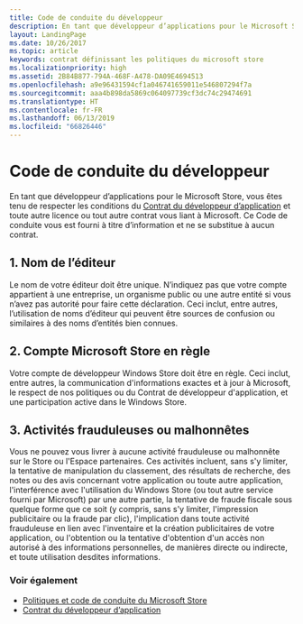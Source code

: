 ```yaml
---
title: Code de conduite du développeur
description: En tant que développeur d’applications pour le Microsoft Store, vous êtes tenu de respecter les conditions du Contrat du développeur d’application et toute autre licence ou tout autre contrat vous liant à Microsoft.
layout: LandingPage
ms.date: 10/26/2017
ms.topic: article
keywords: contrat définissant les politiques du microsoft store
ms.localizationpriority: high
ms.assetid: 2B84B877-794A-468F-A478-DA09E4694513
ms.openlocfilehash: a9e96431594cf1a046741659011e546807294f7a
ms.sourcegitcommit: aaa4b898da5869c064097739cf3dc74c29474691
ms.translationtype: HT
ms.contentlocale: fr-FR
ms.lasthandoff: 06/13/2019
ms.locfileid: "66826446"
---
```

# <a name="developer-code-of-conduct"></a>Code de conduite du développeur

En tant que développeur d’applications pour le Microsoft Store, vous êtes tenu de respecter les conditions du [Contrat du développeur d’application](https://docs.microsoft.com/legal/windows/agreements/app-developer-agreement) et toute autre licence ou tout autre contrat vous liant à Microsoft. Ce Code de conduite vous est fourni à titre d’information et ne se substitue à aucun contrat.


## <a name="1-publisher-name"></a>1. Nom de l’éditeur

Le nom de votre éditeur doit être unique. N’indiquez pas que votre compte appartient à une entreprise, un organisme public ou une autre entité si vous n’avez pas autorité pour faire cette déclaration. Ceci inclut, entre autres, l’utilisation de noms d’éditeur qui peuvent être sources de confusion ou similaires à des noms d’entités bien connues.


## <a name="2-store-account-in-good-standing"></a>2. Compte Microsoft Store en règle

Votre compte de développeur Windows Store doit être en règle. Ceci inclut, entre autres, la communication d'informations exactes et à jour à Microsoft, le respect de nos politiques ou du Contrat de développeur d'application, et une participation active dans le Windows Store.


## <a name="3-fraudulent-or-dishonest-activities"></a>3. Activités frauduleuses ou malhonnêtes

Vous ne pouvez vous livrer à aucune activité frauduleuse ou malhonnête sur le Store ou l'Espace partenaires. Ces activités incluent, sans s'y limiter, la tentative de manipulation du classement, des résultats de recherche, des notes ou des avis concernant votre application ou toute autre application, l'interférence avec l'utilisation du Windows Store (ou tout autre service fourni par Microsoft) par une autre partie, la tentative de fraude fiscale sous quelque forme que ce soit (y compris, sans s'y limiter, l'impression publicitaire ou la fraude par clic), l'implication dans toute activité frauduleuse en lien avec l'inventaire et la création publicitaires de votre application, ou l'obtention ou la tentative d'obtention d'un accès non autorisé à des informations personnelles, de manières directe ou indirecte, et toute utilisation desdites informations.


### <a name="see-also"></a>Voir également

- [Politiques et code de conduite du Microsoft Store](store-policies-and-code-of-conduct.md)
- [Contrat du développeur d’application](https://docs.microsoft.com/legal/windows/agreements/app-developer-agreement)